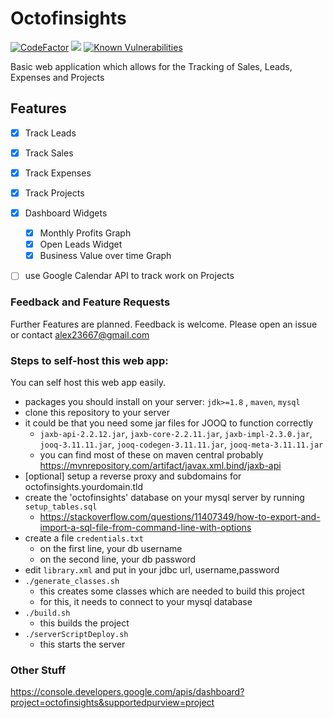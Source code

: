 # Octofinsights 

[![CodeFactor](https://www.codefactor.io/repository/github/vanautrui/octofinsights/badge)](https://www.codefactor.io/repository/github/vanautrui/octofinsights)
[![](https://jitpack.io/v/vanautrui/octofinsights.svg)](https://jitpack.io/#vanautrui/octofinsights)
[![Known Vulnerabilities](https://snyk.io/test/github/vanautrui/octofinsights/badge.svg)](https://snyk.io/test/github/vanautrui/octofinsights)

Basic web application which allows for the 
Tracking of Sales, Leads, Expenses and Projects

## Features

- [x] Track Leads
- [x] Track Sales
- [x] Track Expenses
- [x] Track Projects
- [x] Dashboard Widgets
    - [x] Monthly Profits Graph
    - [x] Open Leads Widget
    - [x] Business Value over time Graph
- [ ] use Google Calendar API to track work on Projects


### Feedback and Feature Requests
Further Features are planned.
Feedback is welcome. Please open an issue or contact
alex23667@gmail.com 


### Steps to self-host this web app:

You can self host this web app easily.

- packages you should install on your server: `jdk>=1.8` , `maven`, `mysql` 
- clone this repository to your server
- it could be that you need some jar files for JOOQ to function correctly
    - `jaxb-api-2.2.12.jar`, `jaxb-core-2.2.11.jar`, 
    `jaxb-impl-2.3.0.jar`, `jooq-3.11.11.jar`,
    `jooq-codegen-3.11.11.jar`, `jooq-meta-3.11.11.jar`
    - you can find most of these on maven central probably https://mvnrepository.com/artifact/javax.xml.bind/jaxb-api
- [optional] setup a reverse proxy and subdomains for octofinsights.yourdomain.tld
- create the 'octofinsights' database on your mysql server by running `setup_tables.sql`
    - https://stackoverflow.com/questions/11407349/how-to-export-and-import-a-sql-file-from-command-line-with-options
- create a file `credentials.txt`
    - on the first line, your db username
    - on the second line, your db password
- edit `library.xml` and put in your jdbc url, username,password
- `./generate_classes.sh` 
    - this creates some classes which are needed to build this project
    - for this, it needs to connect to your mysql database
- `./build.sh`
    - this builds the project
- `./serverScriptDeploy.sh`
    - this starts the server

### Other Stuff

https://console.developers.google.com/apis/dashboard?project=octofinsights&supportedpurview=project
